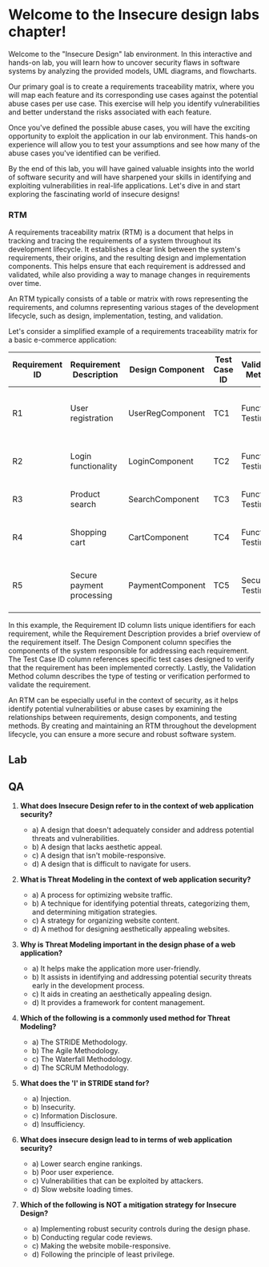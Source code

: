 # Welcome to the Insecure design labs chapter!

Welcome to the "Insecure Design" lab environment. In this interactive and hands-on lab, you will learn how to uncover security flaws in software systems by analyzing the provided models, UML diagrams, and flowcharts.

Our primary goal is to create a requirements traceability matrix, where you will map each feature and its corresponding use cases against the potential abuse cases per use case. This exercise will help you identify vulnerabilities and better understand the risks associated with each feature.

Once you've defined the possible abuse cases, you will have the exciting opportunity to exploit the application in our lab environment. This hands-on experience will allow you to test your assumptions and see how many of the abuse cases you've identified can be verified.

By the end of this lab, you will have gained valuable insights into the world of software security and will have sharpened your skills in identifying and exploiting vulnerabilities in real-life applications. Let's dive in and start exploring the fascinating world of insecure designs!

### RTM

A requirements traceability matrix (RTM) is a document that helps in tracking and tracing the requirements of a system throughout its development lifecycle. It establishes a clear link between the system's requirements, their origins, and the resulting design and implementation components. This helps ensure that each requirement is addressed and validated, while also providing a way to manage changes in requirements over time.

An RTM typically consists of a table or matrix with rows representing the requirements, and columns representing various stages of the development lifecycle, such as design, implementation, testing, and validation.

Let's consider a simplified example of a requirements traceability matrix for a basic e-commerce application:

| Requirement ID | Requirement Description         | Design Component   | Test Case ID | Validation Method   | Abuse Case                                      |
|----------------|----------------------------------|--------------------|--------------|---------------------|-------------------------------------------------|
| R1             | User registration                | UserRegComponent   | TC1          | Functional Testing  | Unauthorized access to user registration data   |
| R2             | Login functionality              | LoginComponent     | TC2          | Functional Testing  | Brute force attacks, password cracking          |
| R3             | Product search                   | SearchComponent    | TC3          | Functional Testing  | SQL injection, data leakage                     |
| R4             | Shopping cart                    | CartComponent      | TC4          | Functional Testing  | Unauthorized access to shopping cart data       |
| R5             | Secure payment processing        | PaymentComponent   | TC5          | Security Testing    | Payment data theft, man-in-the-middle attacks  |


In this example, the Requirement ID column lists unique identifiers for each requirement, while the Requirement Description provides a brief overview of the requirement itself. The Design Component column specifies the components of the system responsible for addressing each requirement. The Test Case ID column references specific test cases designed to verify that the requirement has been implemented correctly. Lastly, the Validation Method column describes the type of testing or verification performed to validate the requirement.

An RTM can be especially useful in the context of security, as it helps identify potential vulnerabilities or abuse cases by examining the relationships between requirements, design components, and testing methods. By creating and maintaining an RTM throughout the development lifecycle, you can ensure a more secure and robust software system.

## Lab

<insert threatmodeling lab here>


## QA

1. **What does Insecure Design refer to in the context of web application security?**
   - a) A design that doesn't adequately consider and address potential threats and vulnerabilities.
   - b) A design that lacks aesthetic appeal.
   - c) A design that isn't mobile-responsive.
   - d) A design that is difficult to navigate for users.

2. **What is Threat Modeling in the context of web application security?**
   - a) A process for optimizing website traffic.
   - b) A technique for identifying potential threats, categorizing them, and determining mitigation strategies.
   - c) A strategy for organizing website content.
   - d) A method for designing aesthetically appealing websites.

3. **Why is Threat Modeling important in the design phase of a web application?**
   - a) It helps make the application more user-friendly.
   - b) It assists in identifying and addressing potential security threats early in the development process.
   - c) It aids in creating an aesthetically appealing design.
   - d) It provides a framework for content management.

4. **Which of the following is a commonly used method for Threat Modeling?**
   - a) The STRIDE Methodology.
   - b) The Agile Methodology.
   - c) The Waterfall Methodology.
   - d) The SCRUM Methodology.

5. **What does the 'I' in STRIDE stand for?**
   - a) Injection.
   - b) Insecurity.
   - c) Information Disclosure.
   - d) Insufficiency.

6. **What does insecure design lead to in terms of web application security?**
   - a) Lower search engine rankings.
   - b) Poor user experience.
   - c) Vulnerabilities that can be exploited by attackers.
   - d) Slow website loading times.

7. **Which of the following is NOT a mitigation strategy for Insecure Design?**
   - a) Implementing robust security controls during the design phase.
   - b) Conducting regular code reviews.
   - c) Making the website mobile-responsive.
   - d) Following the principle of least privilege.
